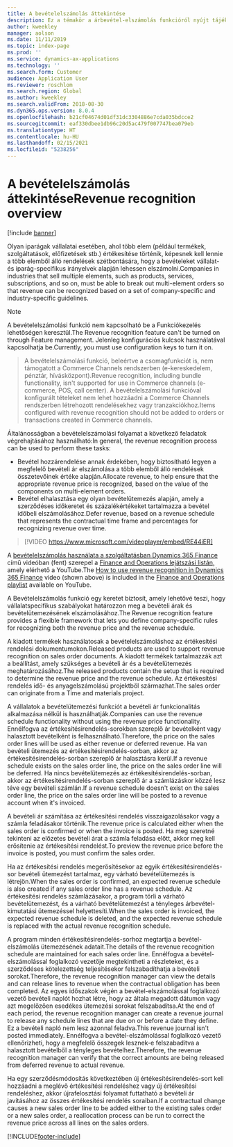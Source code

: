 ```yaml
---
title: A bevételelszámolás áttekintése
description: Ez a témakör a árbevétel-elszámolás funkcióról nyújt tájékoztatást. Ez a funkció rugalmas keretet biztosít, amely lehetővé teszi, hogy vállalatspecifikus szabályokat határozzon meg a többelemű rendelések bevételi árának és bevételütemezésének elszámolásához.
author: kweekley
manager: aolson
ms.date: 11/11/2019
ms.topic: index-page
ms.prod: ''
ms.service: dynamics-ax-applications
ms.technology: ''
ms.search.form: Customer
audience: Application User
ms.reviewer: roschlom
ms.search.region: Global
ms.author: kweekley
ms.search.validFrom: 2018-08-30
ms.dyn365.ops.version: 8.0.4
ms.openlocfilehash: b21cf04674d01df31dc3304886e7cda035bdcce2
ms.sourcegitcommit: eaf330dbee1db96c20d5ac479f007747bea079eb
ms.translationtype: HT
ms.contentlocale: hu-HU
ms.lasthandoff: 02/15/2021
ms.locfileid: "5238256"
---
```

# <a name="revenue-recognition-overview"></a><span data-ttu-id="5a023-104">A bevételelszámolás áttekintése</span><span class="sxs-lookup"><span data-stu-id="5a023-104">Revenue recognition overview</span></span>

[!include [banner](../includes/banner.md)]

<span data-ttu-id="5a023-105">Olyan iparágak vállalatai esetében, ahol több elem (például termékek, szolgáltatások, előfizetések stb.) értékesítése történik, képesnek kell lennie a több elemből álló rendelések szétbontására, hogy a bevételeket vállalat-és iparág-specifikus irányelvek alapján lehessen elszámolni.</span><span class="sxs-lookup"><span data-stu-id="5a023-105">Companies in industries that sell multiple elements, such as products, services, subscriptions, and so on, must be able to break out multi-element orders so that revenue can be recognized based on a set of company-specific and industry-specific guidelines.</span></span>

> [!NOTE]
> <span data-ttu-id="5a023-106">A bevételelszámolási funkció nem kapcsolható be a Funkciókezelés lehetőségen keresztül.</span><span class="sxs-lookup"><span data-stu-id="5a023-106">The Revenue recognition feature can't be turned on through Feature management.</span></span> <span data-ttu-id="5a023-107">Jelenleg konfigurációs kulcsok használatával kapcsolhatja be.</span><span class="sxs-lookup"><span data-stu-id="5a023-107">Currently, you must use configuration keys to turn it on.</span></span>

> <span data-ttu-id="5a023-108">A bevételelszámolási funkció, beleértve a csomagfunkciót is, nem támogatott a Commerce Channels rendszerben (e-kereskedelem, pénztár, hívásközpont).</span><span class="sxs-lookup"><span data-stu-id="5a023-108">Revenue recognition, including bundle functionality, isn't supported for use in Commerce channels (e-commerce, POS, call center).</span></span> <span data-ttu-id="5a023-109">A bevételelszámolási funkcióval konfigurált tételeket nem lehet hozzáadni a Commerce Channels rendszerben létrehozott rendelésekhez vagy tranzakciókhoz.</span><span class="sxs-lookup"><span data-stu-id="5a023-109">Items configured with revenue recognition should not be added to orders or transactions created in Commerce channels.</span></span>

<span data-ttu-id="5a023-110">Általánosságban a bevételelszámolási folyamat a következő feladatok végrehajtásához használható:</span><span class="sxs-lookup"><span data-stu-id="5a023-110">In general, the revenue recognition process can be used to perform these tasks:</span></span>

* <span data-ttu-id="5a023-111">Bevétel hozzárendelése annak érdekében, hogy biztosítható legyen a megfelelő bevételi ár elszámolása a több elemből álló rendelések összetevőinek értéke alapján.</span><span class="sxs-lookup"><span data-stu-id="5a023-111">Allocate revenue, to help ensure that the appropriate revenue price is recognized, based on the value of the components on multi-element orders.</span></span>
* <span data-ttu-id="5a023-112">Bevétel elhalasztása egy olyan bevételütemezés alapján, amely a szerződéses időkeretet és százalékértékeket tartalmazza a bevétel időbeli elszámolásához.</span><span class="sxs-lookup"><span data-stu-id="5a023-112">Defer revenue, based on a revenue schedule that represents the contractual time frame and percentages for recognizing revenue over time.</span></span>

> [!VIDEO https://www.microsoft.com/videoplayer/embed/RE44iER]

<span data-ttu-id="5a023-113">A [bevételelszámolás használata a szolgáltatásban Dynamics 365 Finance](https://youtu.be/v3amIsiqvoo) című videóban (fent) szerepel a [Finance and Operations lejátszási listán,](https://www.youtube.com/playlist?list=PLcakwueIHoT_SYfIaPGoOhloFoCXiUSyW) amely elérhető a  YouTube.</span><span class="sxs-lookup"><span data-stu-id="5a023-113">The [How to use revenue recognition in Dynamics 365 Finance](https://youtu.be/v3amIsiqvoo) video (shown above) is included in the [Finance and Operations playlist](https://www.youtube.com/playlist?list=PLcakwueIHoT_SYfIaPGoOhloFoCXiUSyW) available on YouTube.</span></span>

<span data-ttu-id="5a023-114">A Bevételelszámolás funkció egy keretet biztosít, amely lehetővé teszi, hogy vállalatspecifikus szabályokat határozzon meg a bevételi árak és bevételütemezésének elszámolásához.</span><span class="sxs-lookup"><span data-stu-id="5a023-114">The Revenue recognition feature provides a flexible framework that lets you define company-specific rules for recognizing both the revenue price and the revenue schedule.</span></span>

<span data-ttu-id="5a023-115">A kiadott termékek használatosak a bevételelszámoláshoz az értékesítési rendelési dokumentumokon.</span><span class="sxs-lookup"><span data-stu-id="5a023-115">Released products are used to support revenue recognition on sales order documents.</span></span> <span data-ttu-id="5a023-116">A kiadott termékek tartalmazzák azt a beállítást, amely szükséges a bevételi ár és a bevételütemezés meghatározásához.</span><span class="sxs-lookup"><span data-stu-id="5a023-116">The released products contain the setup that is required to determine the revenue price and the revenue schedule.</span></span> <span data-ttu-id="5a023-117">Az értékesítési rendelés idő- és anyagelszámolású projektből származhat.</span><span class="sxs-lookup"><span data-stu-id="5a023-117">The sales order can originate from a Time and materials project.</span></span>

<span data-ttu-id="5a023-118">A vállalatok a bevételütemezési funkciót a bevételi ár funkcionalitás alkalmazása nélkül is használhatják.</span><span class="sxs-lookup"><span data-stu-id="5a023-118">Companies can use the revenue schedule functionality without using the revenue price functionality.</span></span> <span data-ttu-id="5a023-119">Ennélfogva az értékesítésirendelés-sorokban szereplő ár bevételként vagy halasztott bevételként is felhasználható.</span><span class="sxs-lookup"><span data-stu-id="5a023-119">Therefore, the price on the sales order lines will be used as either revenue or deferred revenue.</span></span> <span data-ttu-id="5a023-120">Ha van bevételi ütemezés az értékesítésirendelés-sorban, akkor az értékesítésirendelés-sorban szereplő ár halasztásra kerül.</span><span class="sxs-lookup"><span data-stu-id="5a023-120">If a revenue schedule exists on the sales order line, the price on the sales order line will be deferred.</span></span> <span data-ttu-id="5a023-121">Ha nincs bevételütemezés az értékesítésirendelés-sorban, akkor az értékesítésirendelés-sorban szereplő ár a számlázáskor közzé lesz téve egy bevételi számlán.</span><span class="sxs-lookup"><span data-stu-id="5a023-121">If a revenue schedule doesn't exist on the sales order line, the price on the sales order line will be posted to a revenue account when it's invoiced.</span></span>

<span data-ttu-id="5a023-122">A bevételi ár számítása az értékesítési rendelés visszaigazolásakor vagy a számla feladásakor történik.</span><span class="sxs-lookup"><span data-stu-id="5a023-122">The revenue price is calculated either when the sales order is confirmed or when the invoice is posted.</span></span> <span data-ttu-id="5a023-123">Ha meg szeretné tekinteni az előzetes bevételi árat a számla feladása előtt, akkor meg kell erősítenie az értékesítési rendelést.</span><span class="sxs-lookup"><span data-stu-id="5a023-123">To preview the revenue price before the invoice is posted, you must confirm the sales order.</span></span>

<span data-ttu-id="5a023-124">Ha az értékesítési rendelés megerősítésekor az egyik értékesítésirendelés-sor bevételi ütemezést tartalmaz, egy várható bevételütemezés is létrejön.</span><span class="sxs-lookup"><span data-stu-id="5a023-124">When the sales order is confirmed, an expected revenue schedule is also created if any sales order line has a revenue schedule.</span></span> <span data-ttu-id="5a023-125">Az értékesítési rendelés számlázásakor, a program törli a várható bevételütemezést, és a várható bevételütemezést a tényleges árbevétel-kimutatási ütemezéssel helyettesíti.</span><span class="sxs-lookup"><span data-stu-id="5a023-125">When the sales order is invoiced, the expected revenue schedule is deleted, and the expected revenue schedule is replaced with the actual revenue recognition schedule.</span></span>

<span data-ttu-id="5a023-126">A program minden értékesítésirendelés-sorhoz megtartja a bevétel-elszámolás ütemezésének adatait.</span><span class="sxs-lookup"><span data-stu-id="5a023-126">The details of the revenue recognition schedule are maintained for each sales order line.</span></span> <span data-ttu-id="5a023-127">Ennélfogva a bevétel-elszámolással foglalkozó vezetője megtekintheti a részleteket, és a szerződéses kötelezettség teljesítésekor felszabadíthatja a bevételi sorokat.</span><span class="sxs-lookup"><span data-stu-id="5a023-127">Therefore, the revenue recognition manager can view the details and can release lines to revenue when the contractual obligation has been completed.</span></span> <span data-ttu-id="5a023-128">Az egyes időszakok végén a bevétel-elszámolással foglalkozó vezető bevételi naplót hozhat létre, hogy az általa megadott dátumon vagy azt megelőzően esedékes ütemezési sorokat felszabadítsa.</span><span class="sxs-lookup"><span data-stu-id="5a023-128">At the end of each period, the revenue recognition manager can create a revenue journal to release any schedule lines that are due on or before a date they define.</span></span> <span data-ttu-id="5a023-129">Ez a bevételi napló nem lesz azonnal feladva.</span><span class="sxs-lookup"><span data-stu-id="5a023-129">This revenue journal isn't posted immediately.</span></span> <span data-ttu-id="5a023-130">Ennélfogva a bevétel-elszámolással foglalkozó vezető ellenőrizheti, hogy a megfelelő összegek lesznek-e felszabadítva a halasztott bevételből a tényleges bevételhez.</span><span class="sxs-lookup"><span data-stu-id="5a023-130">Therefore, the revenue recognition manager can verify that the correct amounts are being released from deferred revenue to actual revenue.</span></span>

<span data-ttu-id="5a023-131">Ha egy szerződésmódosítás következtében új értékesítésirendelés-sort kell hozzáadni a meglévő értékesítési rendeléshez vagy új értékesítési rendeléshez, akkor újrafelosztási folyamat futtatható a bevételi ár javításához az összes értékesítési rendelés soraiban.</span><span class="sxs-lookup"><span data-stu-id="5a023-131">If a contractual change causes a new sales order line to be added either to the existing sales order or a new sales order, a reallocation process can be run to correct the revenue price across all lines on the sales orders.</span></span>


[!INCLUDE[footer-include](../../includes/footer-banner.md)]